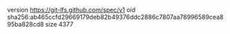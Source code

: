 version https://git-lfs.github.com/spec/v1
oid sha256:ab465ccfd29669179deb82b49376ddc2886c7807aa78996589cea895ba828cd8
size 4377
